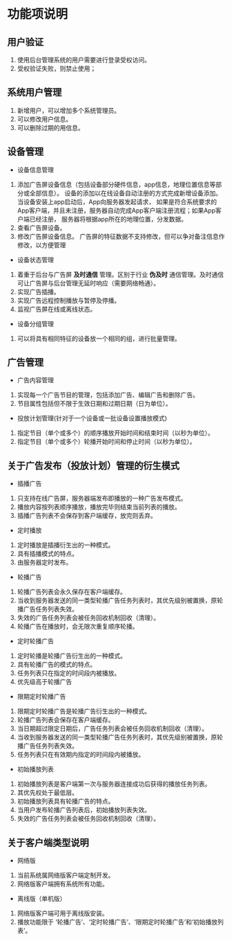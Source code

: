 # 功能项说明

## 用户验证
1. 使用后台管理系统的用户需要进行登录受权访问。
2. 受权验证失败，则禁止使用；

## 系统用户管理
1. 新增用户，可以增加多个系统管理员。
2. 可以修改用户信息。
3. 可以删除过期的用信息。

## 设备管理
- 设备信息管理
1. 添加广告屏设备信息（包括设备部分硬件信息，app信息，地理位置信息等部分或全部信息）。
	设备的添加以在线设备自动注册的方式完成新增设备添加。当设备安装上app启动后，App向服务器发起请求，
	如果是符合系统要求的App客户端，并且未注册，服务器自动完成App客户端注册流程；如果App客户端已经注册，
	服务器将根据app所在的地理位置，分发数据。
2. 查看广告屏设备。
3. 修改广告屏设备信息。
	广告屏的特征数据不支持修改，但可以争对备注信息作修改，以方便管理

- 设备状态管理
1. 着重于后台与广告屏 **及时通信** 管理。区别于行业 **伪及时** 通信管理。及时通信可让广告屏与后台管理无延时响应（需要网络畅通）。
2. 实现广告插播。
3. 实现广告远程控制播放与暂停及停播。
4. 监视广告屏在线或离线状态。

- 设备分组管理
1. 可以将具有相同特征的设备放一个相同的组，进行批量管理。

## 广告管理
- 广告内容管理
1. 实现每一个广告节目的管理，包括添加广告、编辑广告和删除广告。
2. 节目属性包括但不限于生效日期和过期日期（日为单位）。

- 投放计划管理(针对于一个设备或一批设备设置播放模式)

1. 指定节目（单个或多个）的顺序播放开始时间和结束时间（以秒为单位）。
2. 指定节目（单个或多个）轮播开始时间和停止时间（以秒为单位）。

## 关于广告发布（投放计划）管理的衍生模式
- 插播广告
1. 只支持在线广告屏，服务器端发布即播放的一种广告发布模式。
2. 播放内容按列表顺序播放，播放完毕则结束当前列表的播放。
3. 插播广告列表不会保存到客户端缓存，放完则丢弃。
- 定时播放
1. 定时播放是插播衍生出的一种模式。
2. 具有插播模式的特点。
3. 由服务器定时发布。
- 轮播广告
1. 轮播广告列表会永久保存在客户端缓存。
2. 当收到服务器发送的同一类型轮播广告任务列表时，其优先级别被置换，原轮播广告任务列表失效。
3. 失效的广告任务列表会被任务回收机制回收（清理）。
4. 轮播广告在播放时，会无限次重复顺序轮播。
- 定时轮播广告
1. 定时轮播是轮播广告衍生出的一种模式。
2. 具有轮播广告的模式的特点。
3. 任务列表只在指定的时间段内被播放。
4. 优先级高于轮播广告
- 限期定时轮播广告
1. 限期定时轮播广告是轮播广告衍生出的一种模式。
2. 轮播广告列表会保存在客户端缓存。
3. 当日期超过限定日期后，广告任务列表会被任务回收机制回收（清理）。
4. 当收到服务器发送的同一类型轮播广告任务列表时，其优先级别被置换，原轮播广告任务列表失效。
5. 任务列表只在有效期内指定的时间段内被播放。
- 初始播放列表
1. 初始播放列表是客户端第一次与服务器连接成功后获得的播放任务列表。
2. 其优先权处于最低层。
3. 初始播放列表具有轮播广告的特点。
4. 当用户发布轮播广告列表后，初始播放列表失效。
5. 失效的广告任务列表会被任务回收机制回收（清理）。

## 关于客户端类型说明
- 网络版
1. 当前系统属网络版客户端定制开发。
2. 网络版客户端拥有系统所有功能。
- 离线版（单机版）
1. 网络版客户端可用于离线版安装。
2. 播放功能限于 ‘轮播广告’、‘定时轮播广告’、‘限期定时轮播广告’和‘初始播放列表’。
